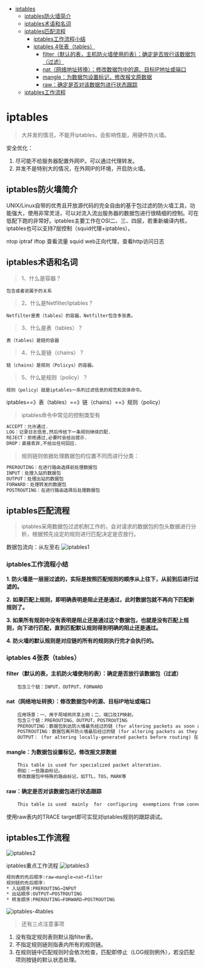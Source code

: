 
<!-- TOC -->

- [iptables](#iptables)
    - [iptables防火墙简介](#iptables%E9%98%B2%E7%81%AB%E5%A2%99%E7%AE%80%E4%BB%8B)
    - [iptables术语和名词](#iptables%E6%9C%AF%E8%AF%AD%E5%92%8C%E5%90%8D%E8%AF%8D)
    - [iptables匹配流程](#iptables%E5%8C%B9%E9%85%8D%E6%B5%81%E7%A8%8B)
        - [iptables工作流程小结](#iptables%E5%B7%A5%E4%BD%9C%E6%B5%81%E7%A8%8B%E5%B0%8F%E7%BB%93)
        - [iptables 4张表（tables）](#iptables-4%E5%BC%A0%E8%A1%A8tables)
            - [filter（默认的表，主机防火墙使用的表）：确定是否放行该数据包（过滤）](#filter%E9%BB%98%E8%AE%A4%E7%9A%84%E8%A1%A8%E4%B8%BB%E6%9C%BA%E9%98%B2%E7%81%AB%E5%A2%99%E4%BD%BF%E7%94%A8%E7%9A%84%E8%A1%A8%E7%A1%AE%E5%AE%9A%E6%98%AF%E5%90%A6%E6%94%BE%E8%A1%8C%E8%AF%A5%E6%95%B0%E6%8D%AE%E5%8C%85%E8%BF%87%E6%BB%A4)
            - [nat（网络地址转换）：修改数据包中的源、目标IP地址或端口](#nat%E7%BD%91%E7%BB%9C%E5%9C%B0%E5%9D%80%E8%BD%AC%E6%8D%A2%E4%BF%AE%E6%94%B9%E6%95%B0%E6%8D%AE%E5%8C%85%E4%B8%AD%E7%9A%84%E6%BA%90%E7%9B%AE%E6%A0%87ip%E5%9C%B0%E5%9D%80%E6%88%96%E7%AB%AF%E5%8F%A3)
            - [mangle：为数据包设置标记，修改报文原数据](#mangle%E4%B8%BA%E6%95%B0%E6%8D%AE%E5%8C%85%E8%AE%BE%E7%BD%AE%E6%A0%87%E8%AE%B0%E4%BF%AE%E6%94%B9%E6%8A%A5%E6%96%87%E5%8E%9F%E6%95%B0%E6%8D%AE)
            - [raw：确定是否对该数据包进行状态跟踪](#raw%E7%A1%AE%E5%AE%9A%E6%98%AF%E5%90%A6%E5%AF%B9%E8%AF%A5%E6%95%B0%E6%8D%AE%E5%8C%85%E8%BF%9B%E8%A1%8C%E7%8A%B6%E6%80%81%E8%B7%9F%E8%B8%AA)
    - [iptables工作流程](#iptables%E5%B7%A5%E4%BD%9C%E6%B5%81%E7%A8%8B)

<!-- /TOC -->

# iptables

> 大并发的情况，不能开iptables，会影响性能，用硬件防火墙。

安全优化：
1. 尽可能不给服务器配置外网IP。可以通过代理转发。
2. 并发不是特别大的情况，在外网IP的环境，开启防火墙。

## iptables防火墙简介

UNIX/Linux自带的优秀且开放源代码的完全自由的基于包过滤的防火墙工具，功能强大，使用非常灵活，可以对流入流出服务器的数据包进行很精细的控制。可在低配下跑的非常好。iptables主要工作在OSI二、三、四层，若重新编译内核，iptables也可以支持7层控制（squid代理+iptables）。

ntop iptraf iftop 查看流量
squid web正向代理，查看http访问日志

## iptables术语和名词

> 1、什么是容器？

    包含或者说属于的关系

> 2、什么是Netfilter/iptables？

    Netfilter是表（tables）的容器，Netfilter包含多张表。

> 3、什么是表（tables）？

    表（tables）是链的容器

> 4、什么是链（chains）？

    链（chains）是规则（Policys）的容器。

> 5、什么是规则（policy）？

    规则（policy）就是iptables一系列过滤信息的规范和具体命令。

iptables==》表（tables）==》链（chains）==》规则（policy）

> iptables命令中常见的控制类型有

```txt
ACCEPT：允许通过.
LOG：记录日志信息,然后传给下一条规则继续匹配.
REJECT：拒绝通过,必要时会给出提示.
DROP：直接丢弃,不给出任何回应.
```

> 规则链则依据处理数据包的位置不同而进行分类：

```txt
PREROUTING：在进行路由选择前处理数据包
INPUT：处理入站的数据包
OUTPUT：处理出站的数据包
FORWARD：处理转发的数据包
POSTROUTING：在进行路由选择后处理数据包
```

## iptables匹配流程

> iptables采用数据包过滤机制工作的，会对请求的数据包的包头数据进行分析，根据预先设定的规则进行匹配决定是否放行。

数据包流向：从左至右
![iptables1](http://oi480zo5x.bkt.clouddn.com/Linux_project/iptables.jpg)

### iptables工作流程小结

**1. 防火墙是一层层过滤的，实际是按照匹配规则的顺序从上往下，从前到后进行过滤的。**

**2. 如果匹配上规则，即明确表明是阻止还是通过，此时数据包就不再向下匹配新规则了。**

**3. 如果所有规则中没有表明是阻止还是通过这个数据包，也就是没有匹配上规则，向下进行匹配，直到匹配默认规则得到明确的阻止还是通过。**

**4. 防火墙的默认规则是对应链的所有的规则执行完才会执行的。**

### iptables 4张表（tables）

#### filter（默认的表，主机防火墙使用的表）：确定是否放行该数据包（过滤）

```txt
    包含三个链：INPUT，OUTPUT，FORWARD
```

#### nat（网络地址转换）：修改数据包中的源、目标IP地址或端口

```txt
    应用场景：一、用于局域网共享上网；二、端口及IP映射。
    包含三个链：PREROUTING，OUTPUT，POSTROUTING
    PREROUTING：数据包到达防火墙最先经过的链 (for altering packets as soon as they come in)
    POSTROUTING：数据包离开防火墙最后经过的链 (for altering packets as they are about to go out)
    OUTPUT： (for altering locally-generated packets before routing) 在路由前对本地生成的数据包进行修改
```

#### mangle：为数据包设置标记，修改报文原数据

```txt
    This table is used for specialized packet alteration.
    例如：一些路由标记。
    修改数据包中特殊的路由标记，如TTL，TOS，MARK等
```

#### raw：确定是否对该数据包进行状态跟踪

```txt
    This table is used  mainly  for  configuring  exemptions from connection tracking in combination with the NOTRACK target.
```

使用raw表内的TRACE target即可实现对iptables规则的跟踪调试。

## iptables工作流程

![iptables2](http://oi480zo5x.bkt.clouddn.com/Linux_project/iptables-flow1.jpg)

iptables重点工作流程
![iptables3](http://oi480zo5x.bkt.clouddn.com/Linux_project/iptables-flow2.jpg)

```txt
规则表的先后顺序:raw→mangle→nat→filter
规则链的先后顺序:
* 入站顺序:PREROUTING→INPUT
* 出站顺序:OUTPUT→POSTROUTING
* 转发顺序:PREROUTING→FORWARD→POSTROUTING
```

![iptables-4tables](http://oi480zo5x.bkt.clouddn.com/Linux_project/iptables-4tables.jpg)

> 还有三点注意事项

1. 没有指定规则表则默认指filter表。
2. 不指定规则链则指表内所有的规则链。
3. 在规则链中匹配规则时会依次检查，匹配即停止（LOG规则例外），若没匹配项则按链的默认状态处理。


